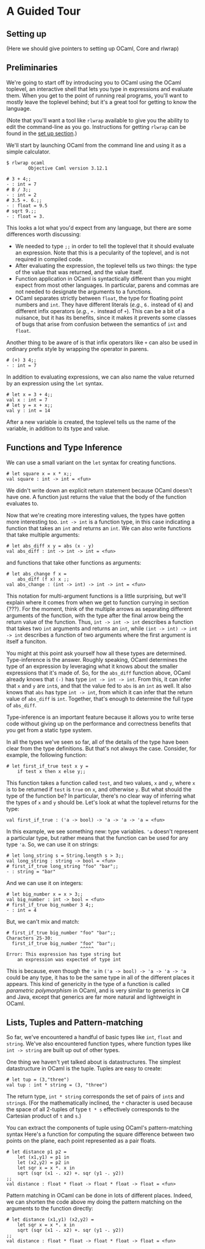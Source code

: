 # A Guided Tour

## Setting up

(Here we should give pointers to setting up OCaml, Core and rlwrap)

## Preliminaries

We're going to start off by introducing you to OCaml using the OCaml
toplevel, an interactive shell that lets you type in expressions and
evaluate them.  When you get to the point of running real programs,
you'll want to mostly leave the toplevel behind; but it's a great tool
for getting to know the language.

(Note that you'll want a tool like `rlwrap` available to give you the
ability to edit the command-line as you go.  Instructions for getting
`rlwrap` can be found in the [set up section](#setting-up).)

We'll start by launching OCaml from the command line and using it as a
simple calculator.

~~~~~~~~~~~~~~~~~~~~~~~~~~~~~~~~~~~~
$ rlwrap ocaml
        Objective Caml version 3.12.1

# 3 + 4;;
- : int = 7
# 8 / 3;;
- : int = 2
# 3.5 +. 6.;;
- : float = 9.5
# sqrt 9.;;
- : float = 3.
~~~~~~~~~~~~~~~~~~~~~~~~~~~~~~~~~~~~

This looks a lot what you'd expect from any language, but there are
some differences worth discussing:

- We needed to type `;;` in order to tell the toplevel that it should
  evaluate an expression.  Note that this is a pecularity of the
  toplevel, and is not required in compiled code.
- After evaluating the expression, the toplevel tells us two things:
  the type of the value that was returned, and the value itself.
- Function application in OCaml is syntactically different than you
  might expect from most other languages.  In particular, parens and
  commas are not needed to designate the arguments to a functions.
- OCaml separates strictly between `float`, the type for floating
  point numbers and `int`.  They have different literals (_e.g._, `6.`
  instead of `6`) and different infix operators (_e.g._, `+.` instead
  of `+`).  This can be a bit of a nuisance, but it has its benefits,
  since it makes it prevents some classes of bugs that arise from
  confusion between the semantics of `int` and `float`.

Another thing to be aware of is that infix operators like `+` can also
be used in ordinary prefix style by wrapping the operator in parens.

~~~~~~~~~~~~~~~~~~~~~~~~~~~~~~~~~~~~
# (+) 3 4;;
- : int = 7
~~~~~~~~~~~~~~~~~~~~~~~~~~~~~~~~~~~~

In addition to evaluating expressions, we can also name the value
returned by an expression using the `let` syntax.

~~~~~~~~~~~~~~~~~~~~~~~~~~~~~~~~~~~~
# let x = 3 + 4;;
val x : int = 7
# let y = x + x;;
val y : int = 14
~~~~~~~~~~~~~~~~~~~~~~~~~~~~~~~~~~~~
  
After a new variable is created, the toplevel tells us the name of the
variable, in addition to its type and value.

## Functions and Type Inference

We can use a small variant on the `let` syntax for creating
functions.  

~~~~~~~~~~~~~~~~~~~~~~~~~~~~~~~~~~~~
# let square x = x * x;;
val square : int -> int = <fun>
~~~~~~~~~~~~~~~~~~~~~~~~~~~~~~~~~~~~

We didn't write down an explicit return statement because OCaml
doesn't have one.  A function just returns the value that the body of
the function evaluates to.

Now that we're creating more interesting values, the types have gotten
more interesting too.  `int -> int` is a function type, in this case
indicating a function that takes an `int` and returns an `int`.  We
can also write functions that take multiple arguments:

~~~~~~~~~~~~~~~~~~~~~~~~~~~~~~~~~~~~
# let abs_diff x y = abs (x - y)
val abs_diff : int -> int -> int = <fun>
~~~~~~~~~~~~~~~~~~~~~~~~~~~~~~~~~~~~

and functions that take other functions as arguments:

~~~~~~~~~~~~~~~~~~~~~~~~~~~~~~~~~~~~
# let abs_change f x =
    abs_diff (f x) x ;;
val abs_change : (int -> int) -> int -> int = <fun>
~~~~~~~~~~~~~~~~~~~~~~~~~~~~~~~~~~~~

This notation for multi-argument functions is a little surprising, but
we'll explain where it comes from when we get to function currying in
section {???}.  For the moment, think of the multiple arrows as
separating different arguments of the function, with the type after
the final arrow being the return value of the function.  Thus, `int ->
int -> int` describes a function that takes two `int` arguments and
returns an `int`, while `(int -> int) -> int -> int` describes a
function of two arguments where the first argument is itself a
funciton.

You might at this point ask yourself how all these types are
determined.  Type-inference is the answer.  Roughly speaking, OCaml
determines the type of an expression by leveraging what it knows about
the smaller expressions that it's made of.  So, for the `abs_diff`
function above, OCaml already knows that `(-)` has type `int -> int ->
int`.  From this, it can infer that `x` and `y` are `int`s, and that
the value fed to `abs` is an `int` as well.  It also knows that `abs`
has type `int -> int`, from which it can infer that the return value
of `abs_diff` is `int`.  Together, that's enough to determine the full
type of `abs_diff`.

Type-inference is an important feature because it allows you to write
terse code without giving up on the performance and correctness
benefits that you get from a static type system.

In all the types we've seen so far, all of the details of the type
have been clear from the type definitions.  But that's not always the
case.  Consider, for example, the following function:

~~~~~~~~~~~~~~~~~~~~~~~~~~~~~~~~~~~~
# let first_if_true test x y =
    if test x then x else y;;
~~~~~~~~~~~~~~~~~~~~~~~~~~~~~~~~~~~~

This function takes a function called `test`, and two values, `x` and
`y`, where `x` is to be returned if `test` is `true` on `x`, and
otherwise `y`.  But what should the type of the function be?  In
particular, there's no clear way of inferring what the types of `x`
and `y` should be.  Let's look at what the toplevel returns for the
type:

~~~~~~~~~~~~~~~~~~~~~~~~~~~~~~~~~~~~
val first_if_true : ('a -> bool) -> 'a -> 'a -> 'a = <fun>
~~~~~~~~~~~~~~~~~~~~~~~~~~~~~~~~~~~~

In this example, we see something new: type variables.  `'a` doesn't
represent a particular type, but rather means that the function can be
used for any type `'a`.  So, we can use it on strings:

~~~~~~~~~~~~~~~~~~~~~~~~~~~~~~~~~~~~
# let long_string s = String.length s > 3;;
val long_string : string -> bool = <fun>
# first_if_true long_string "foo" "bar";;
- : string = "bar"
~~~~~~~~~~~~~~~~~~~~~~~~~~~~~~~~~~~~

And we can use it on integers:

~~~~~~~~~~~~~~~~~~~~~~~~~~~~~~~~~~~~
# let big_number x = x > 3;;
val big_number : int -> bool = <fun>
# first_if_true big_number 3 4;;
- : int = 4
~~~~~~~~~~~~~~~~~~~~~~~~~~~~~~~~~~~~

But, we can't mix and match:

~~~~~~~~~~~~~~~~~~~~~~~~~~~~~~~~~~~~
# first_if_true big_number "foo" "bar";;
Characters 25-30:
  first_if_true big_number "foo" "bar";;
                           ^^^^^
Error: This expression has type string but
    an expression was expected of type int
~~~~~~~~~~~~~~~~~~~~~~~~~~~~~~~~~~~~

This is because, even though the `'a` in `('a -> bool) -> 'a -> 'a ->
'a` could be any type, it has to be the same type in all of the
different places it appears.  This kind of genericity in the type of a
function is called _parametric polymorphism_ in OCaml, and is very
similar to generics in C# and Java, except that generics are far more
natural and lightweight in OCaml.

## Lists, Tuples and Pattern-matching

So far, we've encountered a handful of basic types like `int`, `float`
and `string`.  We've also encountered function types, where function
types like `int -> string` are built up out of other types.

One thing we haven't yet talked about is datastructures.  The simplest
datastructure in OCaml is the tuple.  Tuples are easy to create:

~~~~~~~~~~~~~~~~~~~~~~~~~~~~~~~~~~~~
# let tup = (3,"three")
val tup : int * string = (3, "three")
~~~~~~~~~~~~~~~~~~~~~~~~~~~~~~~~~~~~

The return type, `int * string` corresponds the set of pairs of `int`s
and `string`s.  (For the mathematically inclined, the `*` character is
used because the space of all 2-tuples of type `t * s` effectively
corresponds to the Cartesian product of `t` and `s`.)

You can extract the components of tuple using OCaml's pattern-matching
syntax Here's a function for computing the square difference between
two points on the plane, each point represented as a pair floats.

~~~~~~~~~~~~~~~~~~~~~~~~~~~~~~~~~~~~
# let distance p1 p2 =
    let (x1,y1) = p1 in
    let (x2,y2) = p2 in
    let sqr x = x *. x in
    sqrt (sqr (x1 -. x2) +. sqr (y1 -. y2))
;;
val distance : float * float -> float * float -> float = <fun>
~~~~~~~~~~~~~~~~~~~~~~~~~~~~~~~~~~~~

Pattern matching in OCaml can be done in lots of different places.
Indeed, we can shorten the code above my doing the pattern matching on
the arguments to the function directly:

~~~~~~~~~~~~~~~~~~~~~~~~~~~~~~~~~~~~
# let distance (x1,y1) (x2,y2) =
    let sqr x = x *. x in
    sqrt (sqr (x1 -. x2) +. sqr (y1 -. y2))
;;
val distance : float * float -> float * float -> float = <fun>
~~~~~~~~~~~~~~~~~~~~~~~~~~~~~~~~~~~~
